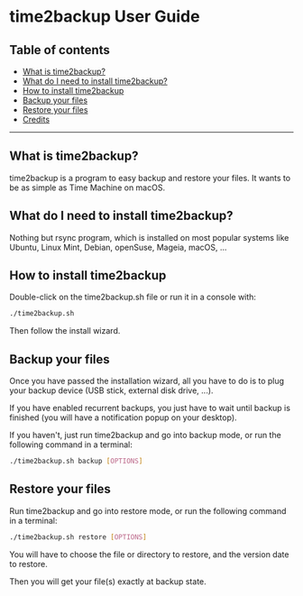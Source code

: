 # time2backup User Guide

## Table of contents
* [What is time2backup?](#whatisit)
* [What do I need to install time2backup?](#requirements)
* [How to install time2backup](#install)
* [Backup your files](#backup)
* [Restore your files](#restore)
* [Credits](#credits)
---------------------------------------------------------------

<a name="whatisit"></a>
## What is time2backup?
time2backup is a program to easy backup and restore your files.
It wants to be as simple as Time Machine on macOS.

<a name="requirements"></a>
## What do I need to install time2backup?
Nothing but rsync program, which is installed on most popular systems like Ubuntu,
Linux Mint, Debian, openSuse, Mageia, macOS, ...

<a name="install"></a>
## How to install time2backup
Double-click on the time2backup.sh file or run it in a console with:
```bash
./time2backup.sh
```

Then follow the install wizard.

<a name="backup"></a>
## Backup your files
Once you have passed the installation wizard, all you have to do is to plug your
backup device (USB stick, external disk drive, ...).

If you have enabled recurrent backups, you just have to wait until backup is finished
(you will have a notification popup on your desktop).

If you haven't, just run time2backup and go into backup mode, or run the following command in a terminal:
```bash
./time2backup.sh backup [OPTIONS]
```

<a name="restore"></a>
## Restore your files
Run time2backup and go into restore mode, or run the following command in a terminal:
```bash
./time2backup.sh restore [OPTIONS]
```

You will have to choose the file or directory to restore, and the version date to restore.

Then you will get your file(s) exactly at backup state.
